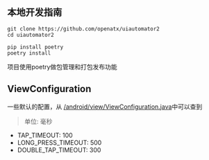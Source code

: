 ## 本地开发指南

```
git clone https://github.com/openatx/uiautomator2
cd uiautomator2

pip install poetry
poetry install
```

项目使用poetry做包管理和打包发布功能


## ViewConfiguration
一些默认的配置，从 [/android/view/ViewConfiguration.java](https://android.googlesource.com/platform/frameworks/base/+/master/core/java/android/view/ViewConfiguration.java)中可以查到

> 单位: 毫秒

- TAP_TIMEOUT: 100
- LONG_PRESS_TIMEOUT: 500
- DOUBLE_TAP_TIMEOUT: 300
